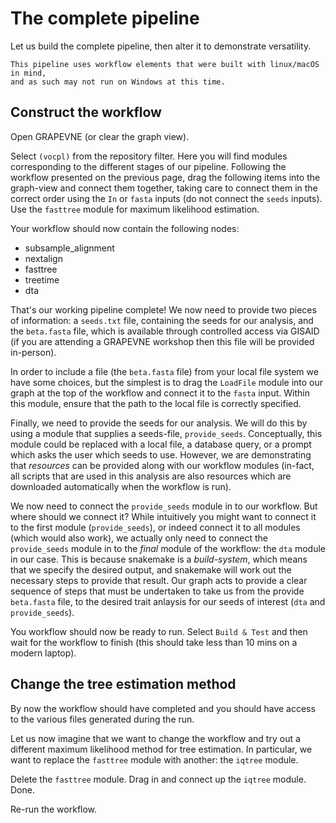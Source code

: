 # The complete pipeline

Let us build the complete pipeline, then alter it to demonstrate versatility.

```{note}
This pipeline uses workflow elements that were built with linux/macOS in mind,
and as such may not run on Windows at this time.
```

## Construct the workflow

Open GRAPEVNE (or clear the graph view).

Select `(vocpl)` from the repository filter. Here you will find modules
corresponding to the different stages of our pipeline. Following the workflow
presented on the previous page, drag the following items into the graph-view
and connect them together, taking care to connect them in the correct order
using the `In` or `fasta` inputs (do not connect the `seeds` inputs). Use
the `fasttree` module for maximum likelihood estimation.

Your workflow should now contain the following nodes:
- subsample_alignment
- nextalign
- fasttree
- treetime
- dta

That's our working pipeline complete! We now need to provide two pieces of
information: a `seeds.txt` file, containing the seeds for our analysis, and
the `beta.fasta` file, which is available through controlled access via GISAID
(if you are attending a GRAPEVNE workshop then this file will be provided
in-person).

In order to include a file (the `beta.fasta` file) from your local file system
we have some choices, but the simplest is to drag the `LoadFile` module into
our graph at the top of the workflow and connect it to the `fasta` input.
Within this module, ensure that the path to the local file is correctly
specified.

Finally, we need to provide the seeds for our analysis. We will do this by using
a module that supplies a seeds-file, `provide_seeds`. Conceptually, this module
could be replaced with a local file, a database query, or a prompt which asks
the user which seeds to use. However, we are demonstrating that *resources*
can be provided along with our workflow modules (in-fact, all scripts that are
used in this analysis are also resources which are downloaded automatically
when the workflow is run).

We now need to connect the `provide_seeds` module in to our workflow. But where
should we connect it? While intuitively you might want to connect it to the
first module (`provide_seeds`), or indeed connect it to all modules (which would
also work), we actually only need to connect the `provide_seeds` module in to
the *final* module of the workflow: the `dta` module in our case. This is
because snakemake is a *build-system*, which means that we specify the desired
output, and snakemake will work out the necessary steps to provide that result.
Our graph acts to provide a clear sequence of steps that must be undertaken
to take us from the provide `beta.fasta` file, to the desired trait anlaysis
for our seeds of interest (`dta` and `provide_seeds`).

You workflow should now be ready to run. Select `Build & Test` and then wait
for the workflow to finish (this should take less than 10 mins on a modern
laptop).

## Change the tree estimation method

By now the workflow should have completed and you should have access to the
various files generated during the run.

Let us now imagine that we want to change the workflow and try out a different
maximum likelihood method for tree estimation. In particular, we want to replace
the `fasttree` module with another: the `iqtree` module.

Delete the `fasttree` module. Drag in and connect up the `iqtree` module. Done.

Re-run the workflow.
